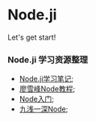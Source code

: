 # Node.ji

Let's get start!

### Node.ji 学习资源整理

- [Node.ji学习笔记](https://github.com/chyingp/nodejs-learning-guide);
- [廖雪峰Node教程](https://www.liaoxuefeng.com/wiki/1022910821149312/1023025235359040);
- [Node入门](https://www.nodebeginner.org/index-zh-cn.html);
- [九浅一深Node](https://github.com/nswbmw/N-blog);
